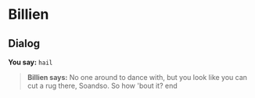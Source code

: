 # Billien


## Dialog

**You say:** `hail`



>**Billien says:** No one around to dance with, but you look like you can cut a rug there, Soandso. So how 'bout it?
end
